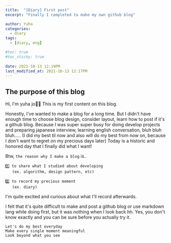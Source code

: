 ```yaml
---
title:  "[Diary] First post"
excerpt: "Finally I completed to make my own github blog"

author: Yuha
categories:
  - diary
tags:
  - [diary, eng]

#toc: true
#toc_sticky: true
 
date: 2021-10-13 12:19PM
last_modified_at: 2021-10-13 12:17PM
---
```


## The purpose of this blog

Hi, I'm yuha jo👋🏻
This is my first content on this blog.

Honestly, I've wanted to make a blog for a long time. But I didn't have enough time to choose blog design, consider layout, learn how to post if it's a github blog. Because I was super super busy for doing develop projects and preparing japanese interview, learning english conversation, bluh bluh bluh..... (I did my best til now and also will do my best from now on, because I don't want to regret on my precious days later) 
Today is a historic and honored day that I finally did what I want!

Btw, `the reason why I make a blog` is..
```
1️⃣ to share what I studied about developing 
   (ex. algorithm, design pattern, etc)

2️⃣ to record my precious moment 
   (ex. diary)
```

I'm quite excited and curious about what I'll record afterwards.

I felt that it's quite difficult to make and post a github blog or use markdown lang while doing first, but it was nothing when I look back hh.
Yes, you don't know exactly and you can be sure before you actually try it.

```
Let's do my best everyday
Make every single moment meaningful
Look beyond what you see
```